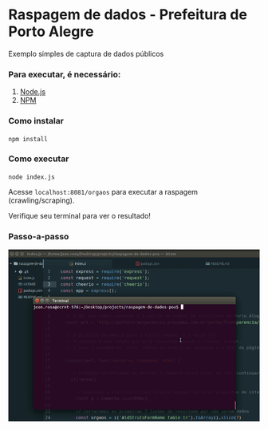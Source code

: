 # Raspagem de dados - Prefeitura de Porto Alegre
Exemplo simples de captura de dados públicos

### Para executar, é necessário:

1. [Node.js](https://nodejs.org/en/)
2. [NPM](http://blog.npmjs.org/post/85484771375/how-to-install-npm)

### Como instalar
`npm install`

### Como executar
`node index.js`

Acesse `localhost:8081/orgaos` para executar a raspagem (crawling/scraping).

Verifique seu terminal para ver o resultado!

### Passo-a-passo
<img src="como-rodar.gif" alt="Passo a passo de instalação da aplicação"/>
